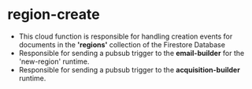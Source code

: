 # region-create
- This cloud function is responsible for handling creation events for documents in the **'regions'** collection of the Firestore Database
- Responsible for sending a pubsub trigger to the **email-builder** for the 'new-region' runtime.
- Responsible for sending a pubsub trigger to the **acquisition-builder** runtime.